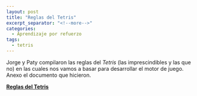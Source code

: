 ```yaml
---
layout: post
title: "Reglas del Tetris"
excerpt_separator: "<!--more-->"
categories:
  - Aprendizaje por refuerzo
tags:
  - tetris
---
```


Jorge y Paty compilaron las reglas del *Tetris* (las imprescindibles y las que no) 
en las cuales nos vamos a basar para desarrollar el motor de juego. Anexo el documento que
hicieron.

[**Reglas del Tetris**](https://github.com/Topicos-IA-UNISON/Topicos-IA-UNISON.github.io/blob/master/_docs/reglas-del-tetris.pdf)

<!--more-->


